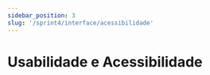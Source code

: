 ```yaml
---
sidebar_position: 3
slug: '/sprint4/interface/acessibilidade'
---
```


# Usabilidade e Acessibilidade